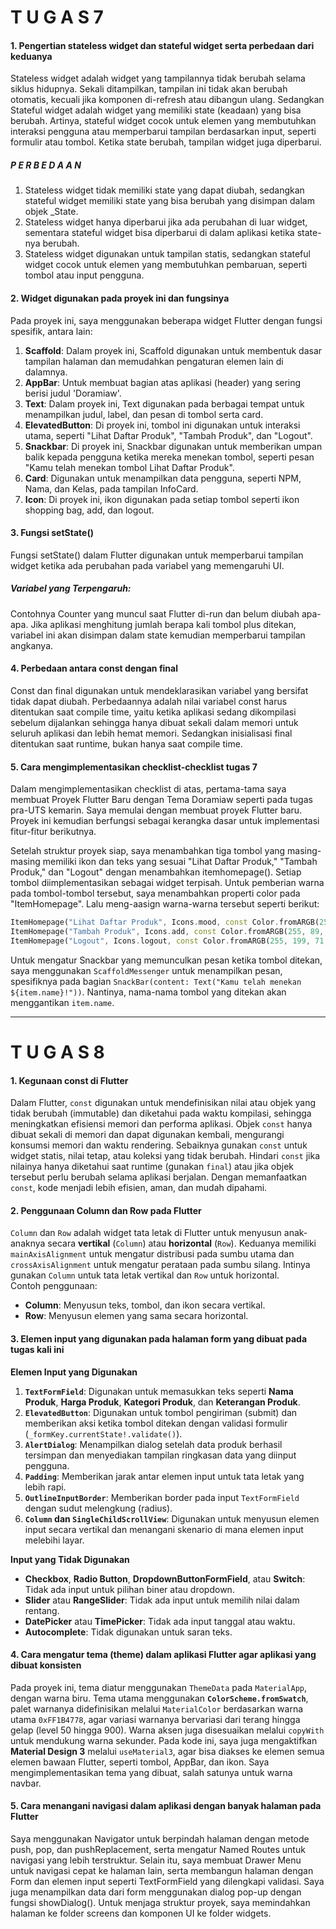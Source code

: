 # T U G A S 7

#### 1. Pengertian stateless widget dan stateful widget serta perbedaan dari keduanya  
Stateless widget adalah widget yang tampilannya tidak berubah selama siklus hidupnya. Sekali ditampilkan, tampilan ini tidak akan berubah otomatis, kecuali jika komponen di-refresh atau dibangun ulang. Sedangkan Stateful widget adalah widget yang memiliki state (keadaan) yang bisa berubah. Artinya, stateful widget cocok untuk elemen yang membutuhkan interaksi pengguna atau memperbarui tampilan berdasarkan input, seperti formulir atau tombol. Ketika state berubah, tampilan widget juga diperbarui.  
##### P E R B E D A A N  
1. Stateless widget tidak memiliki state yang dapat diubah, sedangkan stateful widget memiliki state yang bisa berubah yang disimpan dalam objek _State.  
2. Stateless widget hanya diperbarui jika ada perubahan di luar widget, sementara stateful widget bisa diperbarui di dalam aplikasi ketika state-nya berubah.  
3. Stateless widget digunakan untuk tampilan statis, sedangkan stateful widget cocok untuk elemen yang membutuhkan pembaruan, seperti tombol atau input pengguna.  

#### 2. Widget digunakan pada proyek ini dan fungsinya  
Pada proyek ini, saya menggunakan beberapa widget Flutter dengan fungsi spesifik, antara lain:  
1. **Scaffold**: Dalam proyek ini, Scaffold digunakan untuk membentuk dasar tampilan halaman dan memudahkan pengaturan elemen lain di dalamnya.  
2. **AppBar**: Untuk membuat bagian atas aplikasi (header) yang sering berisi judul 'Doramiaw'.  
3. **Text**: Dalam proyek ini, Text digunakan pada berbagai tempat untuk menampilkan judul, label, dan pesan di tombol serta card.  
4. **ElevatedButton**: Di proyek ini, tombol ini digunakan untuk interaksi utama, seperti "Lihat Daftar Produk", "Tambah Produk", dan "Logout".  
5. **Snackbar**: Di proyek ini, Snackbar digunakan untuk memberikan umpan balik kepada pengguna ketika mereka menekan tombol, seperti pesan "Kamu telah menekan tombol Lihat Daftar Produk".  
6. **Card**: Digunakan untuk menampilkan data pengguna, seperti NPM, Nama, dan Kelas, pada tampilan InfoCard.  
7. **Icon**: Di proyek ini, ikon digunakan pada setiap tombol seperti ikon shopping bag, add, dan logout.  

#### 3. Fungsi setState()  
Fungsi setState() dalam Flutter digunakan untuk memperbarui tampilan widget ketika ada perubahan pada variabel yang memengaruhi UI.  
##### Variabel yang Terpengaruh:  
Contohnya Counter yang muncul saat Flutter di-run dan belum diubah apa-apa. Jika aplikasi menghitung jumlah berapa kali tombol plus ditekan, variabel ini akan disimpan dalam state kemudian memperbarui tampilan angkanya.  

#### 4. Perbedaan antara const dengan final  
Const dan final digunakan untuk mendeklarasikan variabel yang bersifat tidak dapat diubah. Perbedaannya adalah nilai variabel const harus ditentukan saat compile time, yaitu ketika aplikasi sedang dikompilasi sebelum dijalankan sehingga hanya dibuat sekali dalam memori untuk seluruh aplikasi dan lebih hemat memori. Sedangkan inisialisasi final ditentukan saat runtime, bukan hanya saat compile time.  

#### 5. Cara mengimplementasikan checklist-checklist tugas 7  
Dalam mengimplementasikan checklist di atas, pertama-tama saya membuat Proyek Flutter Baru dengan Tema Doramiaw seperti pada tugas pra-UTS kemarin. Saya memulai dengan membuat proyek Flutter baru. Proyek ini kemudian berfungsi sebagai kerangka dasar untuk implementasi fitur-fitur berikutnya.  

Setelah struktur proyek siap, saya menambahkan tiga tombol yang masing-masing memiliki ikon dan teks yang sesuai "Lihat Daftar Produk," "Tambah Produk," dan "Logout" dengan menambahkan itemhomepage(). Setiap tombol diimplementasikan sebagai widget terpisah. Untuk pemberian warna pada tombol-tombol tersebut, saya menambahkan properti color pada "ItemHomepage". Lalu meng-aasign warna-warna tersebut seperti berikut:  
```dart
ItemHomepage("Lihat Daftar Produk", Icons.mood, const Color.fromARGB(255, 122, 179, 226)),
ItemHomepage("Tambah Produk", Icons.add, const Color.fromARGB(255, 89, 163, 146)),
ItemHomepage("Logout", Icons.logout, const Color.fromARGB(255, 199, 71, 112)),
```  

Untuk mengatur Snackbar yang memunculkan pesan ketika tombol ditekan, saya menggunakan `ScaffoldMessenger` untuk menampilkan pesan, spesifiknya pada bagian `SnackBar(content: Text("Kamu telah menekan ${item.name}!"))`. Nantinya, nama-nama tombol yang ditekan akan menggantikan `item.name`.  

---

# T U G A S 8

#### 1. Kegunaan const di Flutter  
Dalam Flutter, `const` digunakan untuk mendefinisikan nilai atau objek yang tidak berubah (immutable) dan diketahui pada waktu kompilasi, sehingga meningkatkan efisiensi memori dan performa aplikasi. Objek `const` hanya dibuat sekali di memori dan dapat digunakan kembali, mengurangi konsumsi memori dan waktu rendering. Sebaiknya gunakan `const` untuk widget statis, nilai tetap, atau koleksi yang tidak berubah. Hindari `const` jika nilainya hanya diketahui saat runtime (gunakan `final`) atau jika objek tersebut perlu berubah selama aplikasi berjalan. Dengan memanfaatkan `const`, kode menjadi lebih efisien, aman, dan mudah dipahami.  

#### 2. Penggunaan Column dan Row pada Flutter  
`Column` dan `Row` adalah widget tata letak di Flutter untuk menyusun anak-anaknya secara **vertikal** (`Column`) atau **horizontal** (`Row`). Keduanya memiliki `mainAxisAlignment` untuk mengatur distribusi pada sumbu utama dan `crossAxisAlignment` untuk mengatur perataan pada sumbu silang. Intinya gunakan `Column` untuk tata letak vertikal dan `Row` untuk horizontal.  
Contoh penggunaan:  
- **Column**: Menyusun teks, tombol, dan ikon secara vertikal.  
- **Row**: Menyusun elemen yang sama secara horizontal.  

#### 3. Elemen input yang digunakan pada halaman form yang dibuat pada tugas kali ini  
**Elemen Input yang Digunakan**  
1. **`TextFormField`**: Digunakan untuk memasukkan teks seperti **Nama Produk**, **Harga Produk**, **Kategori Produk**, dan **Keterangan Produk**.  
2. **`ElevatedButton`**: Digunakan untuk tombol pengiriman (submit) dan memberikan aksi ketika tombol ditekan dengan validasi formulir (`_formKey.currentState!.validate()`).  
3. **`AlertDialog`**: Menampilkan dialog setelah data produk berhasil tersimpan dan menyediakan tampilan ringkasan data yang diinput pengguna.  
4. **`Padding`**: Memberikan jarak antar elemen input untuk tata letak yang lebih rapi.  
5. **`OutlineInputBorder`**: Memberikan border pada input `TextFormField` dengan sudut melengkung (radius).  
6. **`Column` dan `SingleChildScrollView`**: Digunakan untuk menyusun elemen input secara vertikal dan menangani skenario di mana elemen input melebihi layar.  

**Input yang Tidak Digunakan**  
- **Checkbox**, **Radio Button**, **DropdownButtonFormField**, atau **Switch**: Tidak ada input untuk pilihan biner atau dropdown.  
- **Slider** atau **RangeSlider**: Tidak ada input untuk memilih nilai dalam rentang.  
- **DatePicker** atau **TimePicker**: Tidak ada input tanggal atau waktu.  
- **Autocomplete**: Tidak digunakan untuk saran teks.  

#### 4. Cara mengatur tema (theme) dalam aplikasi Flutter agar aplikasi yang dibuat konsisten  
Pada proyek ini, tema diatur menggunakan `ThemeData` pada `MaterialApp`, dengan warna biru. Tema utama menggunakan **`ColorScheme.fromSwatch`**, palet warnanya didefinisikan melalui `MaterialColor` berdasarkan warna utama `0xFF1B4778`, agar variasi warnanya bervariasi dari terang hingga gelap (level 50 hingga 900). Warna aksen juga disesuaikan melalui `copyWith` untuk mendukung warna sekunder. Pada kode ini, saya juga mengaktifkan **Material Design 3** melalui `useMaterial3`, agar bisa diakses ke elemen semua elemen bawaan Flutter, seperti tombol, AppBar, dan ikon. Saya mengimplementasikan tema yang dibuat, salah satunya untuk warna navbar.  

#### 5. Cara menangani navigasi dalam aplikasi dengan banyak halaman pada Flutter  
Saya menggunakan Navigator untuk berpindah halaman dengan metode push, pop, dan pushReplacement, serta mengatur Named Routes untuk navigasi yang lebih terstruktur. Selain itu, saya membuat Drawer Menu untuk navigasi cepat ke halaman lain, serta membangun halaman dengan Form dan elemen input seperti TextFormField yang dilengkapi validasi. Saya juga menampilkan data dari form menggunakan dialog pop-up dengan fungsi showDialog(). Untuk menjaga struktur proyek, saya memindahkan halaman ke folder screens dan komponen UI ke folder widgets.  